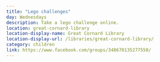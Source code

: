 ```yaml
---
title: "Lego challenges"
day: Wednesdays
description: Take a lego challenge online.
location: great-cornard-library
location-display-name: Great Cornard Library
location-display-url: /libraries/great-cornard-library/
category: children
link: https://www.facebook.com/groups/348670135277550/
---
```


